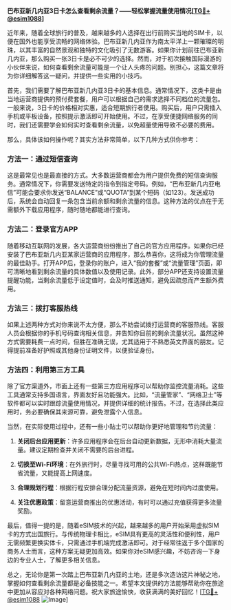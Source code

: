 **巴布亚新几内亚3日卡怎么查看剩余流量？——轻松掌握流量使用情况[[TG💪+ @esim1088](https://t.me/s/esim1088)]**

近年来，随着全球旅行的普及，越来越多的人选择在出行前购买当地的SIM卡，以便在国外也能享受流畅的网络体验。巴布亚新几内亚作为南太平洋上一颗璀璨的明珠，以其丰富的自然景观和独特的文化吸引了无数游客。如果你计划前往巴布亚新几内亚，那么购买一张3日卡是必不可少的选择。然而，对于初次接触国际漫游的小伙伴来说，如何查看剩余流量可能是一个让人头疼的问题。别担心，这篇文章将为你详细解答这一疑问，并提供一些实用的小技巧。

首先，我们需要了解巴布亚新几内亚3日卡的基本信息。通常情况下，这类卡是由当地运营商提供的预付费套餐，用户可以根据自己的需求选择不同档位的流量包。一般来说，3日卡的价格相对实惠，适合短期旅行者使用。购买后，用户只需插入手机或平板设备，按照提示激活即可开始使用。不过，在享受便捷网络服务的同时，我们还需要学会如何实时查看剩余流量，以免超量使用导致不必要的费用。

那么，具体该如何操作呢？其实方法非常简单，以下几种方式供你参考：

### 方法一：通过短信查询
这是最常见也是最直接的方式。大多数运营商都会为用户提供免费的短信查询服务。通常情况下，你需要发送特定的指令到指定号码。例如，“巴布亚新几内亚电信”可能会要求你发送“BALANCE”或“QUOTA”到某个短码（如123）。发送成功后，系统会自动回复一条包含当前余额和剩余流量的信息。这种方法的优点在于无需额外下载应用程序，随时随地都能进行查询。

### 方法二：登录官方APP
随着移动互联网的发展，各大运营商纷纷推出了自己的官方应用程序。如果你已经安装了巴布亚新几内亚某家运营商的应用程序，那么恭喜你，这将成为你管理流量的最佳助手。打开APP后，登录你的账户，进入“我的套餐”或“流量管理”页面，即可清晰地看到剩余流量的具体数值以及使用记录。此外，部分APP还支持设置流量提醒功能，当剩余流量低于设定值时，会及时推送通知，避免因疏忽而产生额外费用。

### 方法三：拨打客服热线
如果上述两种方式对你来说不太方便，那么不妨尝试拨打运营商的客服热线。客服人员会根据你的手机号码查询相关信息，并告知你目前的剩余流量状况。虽然这种方式需要耗费一点时间，但胜在准确无误，尤其适用于不熟悉英文界面的朋友。记得提前准备好护照或其他身份证明文件，以便验证身份。

### 方法四：利用第三方工具
除了官方渠道外，市面上还有一些第三方应用程序可以帮助你监控流量消耗。这些工具通常支持多国语言，界面友好且功能强大。比如，“流量管家”、“网络卫士”等软件都可以实时跟踪流量使用情况，并提供详细的统计报告。不过，在选择此类应用时，务必要确保其来源可靠，避免泄露个人信息。

当然，在实际使用过程中，还有一些小贴士可以帮助你更好地管理和节约流量：

1. **关闭后台应用更新**：许多应用程序会在后台自动更新数据，无形中消耗大量流量。建议定期检查并关闭不需要的后台进程。
   
2. **切换至Wi-Fi环境**：在外旅行时，尽量寻找可用的公共Wi-Fi热点，这样既能节省流量，又能提高上网速度。
   
3. **合理规划行程**：根据行程安排合理分配流量资源，避免在短时间内过度使用。

4. **关注优惠政策**：留意运营商推出的优惠活动，有时可以通过充值获得更多流量奖励。

最后，值得一提的是，随着eSIM技术的兴起，越来越多的用户开始采用虚拟SIM卡的方式出国旅行。与传统物理卡相比，eSIM具有更高的灵活性和便利性，用户无需频繁更换实体卡，只需通过手机端完成激活即可。对于经常往返于多个国家的商务人士而言，这种方案无疑更加高效。如果你对eSIM感兴趣，不妨咨询一下身边的专业人士，了解更多相关信息。

总之，无论你是第一次踏上巴布亚新几内亚的土地，还是多次造访这片神秘之地，掌握如何查看剩余流量都是必备技能之一。希望本文提供的方法能够帮助你在旅途中更加从容应对各种网络问题。祝大家旅途愉快，收获满满的美好回忆！[[TG💪+ @esim1088](https://t.me/s/esim1088) ![Image](https://i.postimg.cc/4NQfJmqS/Snipaste-2025-05-13-00-14-12.png)]